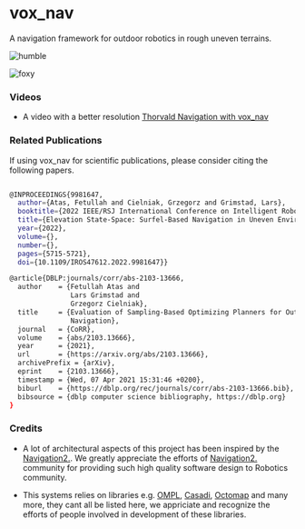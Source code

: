 # vox_nav
A navigation framework for outdoor robotics in rough uneven terrains.

![humble](https://github.com/jediofgever/vox_nav/workflows/humble/badge.svg)  

![foxy](https://github.com/jediofgever/vox_nav/workflows/foxy/badge.svg)  

### Videos 

* A video with a better resolution [Thorvald Navigation with vox_nav](https://www.youtube.com/watch?v=LIhPUCxiOAg) 

### Related Publications

If using vox_nav for scientific publications, please consider citing the following papers.

```bash

@INPROCEEDINGS{9981647,
  author={Atas, Fetullah and Cielniak, Grzegorz and Grimstad, Lars},
  booktitle={2022 IEEE/RSJ International Conference on Intelligent Robots and Systems (IROS)}, 
  title={Elevation State-Space: Surfel-Based Navigation in Uneven Environments for Mobile Robots}, 
  year={2022},
  volume={},
  number={},
  pages={5715-5721},
  doi={10.1109/IROS47612.2022.9981647}}

@article{DBLP:journals/corr/abs-2103-13666,
  author    = {Fetullah Atas and
               Lars Grimstad and
               Grzegorz Cielniak},
  title     = {Evaluation of Sampling-Based Optimizing Planners for Outdoor Robot
               Navigation},
  journal   = {CoRR},
  volume    = {abs/2103.13666},
  year      = {2021},
  url       = {https://arxiv.org/abs/2103.13666},
  archivePrefix = {arXiv},
  eprint    = {2103.13666},
  timestamp = {Wed, 07 Apr 2021 15:31:46 +0200},
  biburl    = {https://dblp.org/rec/journals/corr/abs-2103-13666.bib},
  bibsource = {dblp computer science bibliography, https://dblp.org}
}
```

### Credits

* A lot of architectural aspects of this project has been inspired by the [Navigation2.](https://github.com/ros-planning/navigation2).
We greatly appreciate the efforts of [Navigation2.](https://github.com/ros-planning/navigation2) community for providing such high quality software design to Robotics community.

* This systems relies on libraries e.g. [OMPL](https://github.com/ompl/ompl), [Casadi](https://github.com/casadi/casadi), [Octomap](https://github.com/OctoMap/octomap)
  and many more, they cant all be listed here, we appriciate and recognize the efforts of people involved in development of these libraries.
